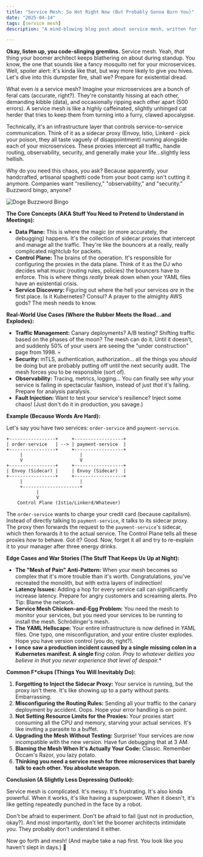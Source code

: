 ```yaml
---
title: "Service Mesh: So Hot Right Now (But Probably Gonna Burn You)"
date: "2025-04-14"
tags: [service mesh]
description: "A mind-blowing blog post about service mesh, written for chaotic Gen Z engineers."

---
```


**Okay, listen up, you code-slinging gremlins.** Service mesh. Yeah, *that* thing your boomer architect keeps blathering on about during standup. You know, the one that sounds like a fancy mosquito net for your microservices. Well, spoiler alert: it's kinda like that, but way more likely to give you hives. Let's dive into this dumpster fire, shall we? Prepare for existential dread.

What even *is* a service mesh? Imagine your microservices are a bunch of feral cats (accurate, right?). They're constantly hissing at each other, demanding kibble (data), and occasionally ripping each other apart (500 errors). A service mesh is like a highly caffeinated, slightly unhinged cat herder that tries to keep them from turning into a furry, clawed apocalypse.

Technically, it's an infrastructure layer that controls service-to-service communication. Think of it as a sidecar proxy (Envoy, Istio, Linkerd - pick your poison, they all taste vaguely of disappointment) running alongside each of your microservices. These proxies intercept all traffic, handle routing, observability, security, and generally make your life...slightly less hellish.

Why do you need this chaos, you ask? Because apparently, your handcrafted, artisanal spaghetti code from your boot camp isn't cutting it anymore. Companies want "resiliency," "observability," and "security." Buzzword bingo, anyone?

![Doge Buzzword Bingo](https://i.imgflip.com/3l6d0a.jpg)

**The Core Concepts (AKA Stuff You Need to Pretend to Understand in Meetings):**

*   **Data Plane:** This is where the magic (or more accurately, the debugging) happens. It's the collection of sidecar proxies that intercept and manage all the traffic. They're like the bouncers at a really, really complicated nightclub for packets.
*   **Control Plane:** The brains of the operation. It's responsible for configuring the proxies in the data plane. Think of it as the DJ who decides what music (routing rules, policies) the bouncers have to enforce. This is where things *really* break down when your YAML files have an existential crisis.
*   **Service Discovery:** Figuring out where the hell your services *are* in the first place. Is it Kubernetes? Consul? A prayer to the almighty AWS gods? The mesh needs to know.

**Real-World Use Cases (Where the Rubber Meets the Road...and Explodes):**

*   **Traffic Management:** Canary deployments? A/B testing? Shifting traffic based on the phases of the moon? The mesh can do it. Until it doesn't, and suddenly 50% of your users are seeing the "under construction" page from 1998. 💀
*   **Security:** mTLS, authentication, authorization... all the things you *should* be doing but are probably putting off until the next security audit. The mesh forces you to be responsible (sort of).
*   **Observability:** Tracing, metrics, logging... You can finally see *why* your service is failing in spectacular fashion, instead of just *that* it's failing. Prepare for analysis paralysis.
*   **Fault Injection:** Want to test your service's resilience? Inject some chaos! (Just don't do it in production, you savage.)

**Example (Because Words Are Hard):**

Let's say you have two services: `order-service` and `payment-service`.

```ascii
+-----------------+     +------------------+
| order-service   | --> | payment-service  |
+-----------------+     +------------------+
     |                     |
     V                     V
+-----------------+     +------------------+
| Envoy (Sidecar) |     | Envoy (Sidecar)  |
+-----------------+     +------------------+
     |                     |
     +---------------------+
           |
           V
    Control Plane (Istio/Linkerd/Whatever)
```

The `order-service` wants to charge your credit card (because capitalism). Instead of directly talking to `payment-service`, it talks to its sidecar proxy. The proxy then forwards the request to the `payment-service`'s sidecar, which then forwards it to the actual service. The Control Plane tells all these proxies *how* to behave. Got it? Good. Now, forget it all and try to re-explain it to your manager after three energy drinks.

**Edge Cases and War Stories (The Stuff That Keeps Us Up at Night):**

*   **The "Mesh of Pain" Anti-Pattern:** When your mesh becomes so complex that it's more trouble than it's worth. Congratulations, you've recreated the monolith, but with extra layers of indirection!
*   **Latency Issues:** Adding a hop for every service call can significantly increase latency. Prepare for angry customers and screaming alerts. Pro Tip: Blame the network.
*   **Service Mesh Chicken-and-Egg Problem:** You need the mesh to monitor your services, but you need your services to be running to install the mesh. Schrödinger's mesh.
*   **The YAML Hellscape:** Your entire infrastructure is now defined in YAML files. One typo, one misconfiguration, and your entire cluster explodes. Hope you have version control (you do, right?).
*   **I once saw a production incident caused by a single missing colon in a Kubernetes manifest. A single f***ing colon. Pray to whatever deities you believe in that you never experience that level of despair.**

**Common F\*ckups (Things You Will Inevitably Do):**

1.  **Forgetting to Inject the Sidecar Proxy:** Your service is running, but the proxy isn't there. It's like showing up to a party without pants. Embarrassing.
2.  **Misconfiguring the Routing Rules:** Sending all your traffic to the canary deployment by accident. Oops. Hope your error handling is on point.
3.  **Not Setting Resource Limits for the Proxies:** Your proxies start consuming all the CPU and memory, starving your actual services. It's like inviting a parasite to a buffet.
4.  **Upgrading the Mesh Without Testing:** Surprise! Your services are now incompatible with the new version. Have fun debugging that at 3 AM.
5.  **Blaming the Mesh When It's Actually Your Code:** Classic. Remember Occam's Razor, you lazy potato.
6. **Thinking you need a service mesh for three microservices that barely talk to each other. You absolute weapon.**

**Conclusion (A Slightly Less Depressing Outlook):**

Service mesh is complicated. It's messy. It's frustrating. It's also kinda powerful. When it works, it's like having a superpower. When it doesn't, it's like getting repeatedly punched in the face by a robot.

Don't be afraid to experiment. Don't be afraid to fail (just not in production, okay?). And most importantly, don't let the boomer architects intimidate you. They probably don't understand it either.

Now go forth and mesh! (And maybe take a nap first. You look like you haven't slept in days.) 🙏
